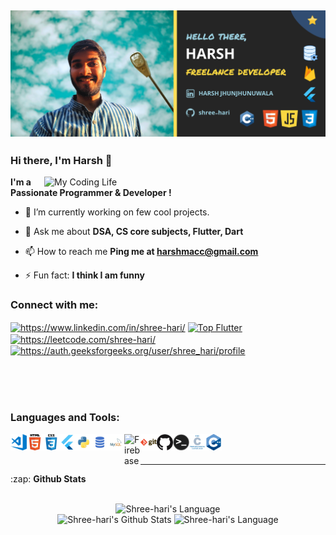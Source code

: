 ## ![Harsh's header](https://github.com/Shree-hari/Shree-hari/blob/main/header.png)
### Hi there, I'm Harsh 👋
<img align="right" alt="My Coding Life" src="https://media.giphy.com/media/Ah3zHH7hvsSB2/giphy.gif" width="450" >
<b> I'm a Passionate Programmer & Developer !</b>

- 🔭 I’m currently working on few cool projects.

- 💬 Ask me about **DSA, CS core subjects, Flutter, Dart**

- 📫 How to reach me **Ping me at harshmacc@gmail.com**

- ⚡ Fun fact: **I think I am funny**

### Connect with me:

<p align="left">
<a href="https://linkedin.com/in/shree-hari/" target="blank"><img align="center" src="https://cdn.jsdelivr.net/npm/simple-icons@3.0.1/icons/linkedin.svg" alt="https://www.linkedin.com/in/shree-hari/" height="30" width="40" /></a>
<a href="https://youtu.be/VKTBhWZ_rBc" target="blank"><img align="center" src="https://cdn.jsdelivr.net/npm/simple-icons@3.0.1/icons/youtube.svg" alt="Top Flutter" height="30" width="40" /></a>
<a href="https://www.leetcode.com/shree-hari/" target="blank"><img align="center" src="https://cdn.jsdelivr.net/npm/simple-icons@3.0.1/icons/leetcode.svg" alt="https://leetcode.com/shree-hari/" height="30" width="40" /></a>
<a href="https://auth.geeksforgeeks.org/user/shree_hari/practice/" target="blank"><img align="center" src="https://cdn.jsdelivr.net/npm/simple-icons@3.0.1/icons/geeksforgeeks.svg" alt="https://auth.geeksforgeeks.org/user/shree_hari/profile" height="30" width="40" /></a>
</p>

<br />
<br><br>

### Languages and Tools:

[<img align="left" alt="Visual Studio Code" width="26px" src="https://raw.githubusercontent.com/github/explore/80688e429a7d4ef2fca1e82350fe8e3517d3494d/topics/visual-studio-code/visual-studio-code.png" />][website]
[<img align="left" alt="HTML5" width="26px" src="https://raw.githubusercontent.com/github/explore/80688e429a7d4ef2fca1e82350fe8e3517d3494d/topics/html/html.png" />][website]
[<img align="left" alt="CSS3" width="26px" src="https://raw.githubusercontent.com/github/explore/80688e429a7d4ef2fca1e82350fe8e3517d3494d/topics/css/css.png" />][website]
[<img align="left" alt="Flutter" width="26px" src="https://raw.githubusercontent.com/github/explore/cebd63002168a05a6a642f309227eefeccd92950/topics/flutter/flutter.png" />][website]
[<img align="left" alt="Python" width="26px" src="https://raw.githubusercontent.com/github/explore/80688e429a7d4ef2fca1e82350fe8e3517d3494d/topics/python/python.png" />][website]
[<img align="left" alt="SQL" width="26px" src="https://raw.githubusercontent.com/github/explore/80688e429a7d4ef2fca1e82350fe8e3517d3494d/topics/sql/sql.png" />][website]
[<img align="left" alt="MySQL" width="26px" src="https://raw.githubusercontent.com/github/explore/80688e429a7d4ef2fca1e82350fe8e3517d3494d/topics/mysql/mysql.png" />][website]
[<img align="left" alt="Firebase" width="26px" src="https://firebase.google.com/downloads/brand-guidelines/PNG/logo-logomark.png" />][website]
[<img align="left" alt="Git" width="26px" src="https://raw.githubusercontent.com/github/explore/80688e429a7d4ef2fca1e82350fe8e3517d3494d/topics/git/git.png" />][website]
[<img align="left" alt="GitHub" width="26px" src="https://raw.githubusercontent.com/github/explore/78df643247d429f6cc873026c0622819ad797942/topics/github/github.png" />][website]
[<img align="left" alt="Command Line" width="26px" src="https://raw.githubusercontent.com/github/explore/80688e429a7d4ef2fca1e82350fe8e3517d3494d/topics/terminal/terminal.png" />][website]
[<img align="left" alt="C" width="26px" src="https://raw.githubusercontent.com/github/explore/80688e429a7d4ef2fca1e82350fe8e3517d3494d/topics/c/c.png" />][website]
[<img align="left" alt="C++" width="26px" src="https://raw.githubusercontent.com/github/explore/80688e429a7d4ef2fca1e82350fe8e3517d3494d/topics/cpp/cpp.png" />][website]

<br />
<br />

---

<summary>:zap: <b>Github Stats</b></summary>
<br>
<p align = "center">
    <img alt="Shree-hari's Language" src="https://github-readme-streak-stats.herokuapp.com/?user=shree-hari&theme=tokyonight" /><br>
    <img alt="Shree-hari's Github Stats" src="https://github-readme-stats.vercel.app/api?username=shree-hari&show_icons=true&theme=tokyonight&line_height=40" />
    <img alt="Shree-hari's Language" src="https://github-readme-stats.vercel.app/api/top-langs/?username=shree-hari&theme=tokyonight" />
</p>

[website]: https://linkedin.com/in/shree-hari/
[twitter]: https://twitter.com/Harsh_010
[instagram]: https://instagram.com/harsh._music/
[linkedin]: https://linkedin.com/in/shree-hari/
